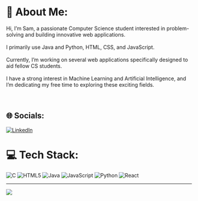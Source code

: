 # 💫 About Me:
Hi, I’m Sam, a passionate Computer Science student interested in problem-solving and building innovative web applications.<br><br>I primarily use Java and Python, HTML, CSS, and JavaScript.<br><br>Currently, I’m working on several web applications specifically designed to aid fellow CS students. <br><br>I have a strong interest in Machine Learning and Artificial Intelligence, and I’m dedicating my free time to exploring these exciting fields.<br><br><br>


## 🌐 Socials:
[![LinkedIn](https://img.shields.io/badge/LinkedIn-%230077B5.svg?logo=linkedin&logoColor=white)](https://linkedin.com/in/https://www.linkedin.com/in/samuelhagen0/) 

# 💻 Tech Stack:
![C](https://img.shields.io/badge/c-%2300599C.svg?style=for-the-badge&logo=c&logoColor=white) ![HTML5](https://img.shields.io/badge/html5-%23E34F26.svg?style=for-the-badge&logo=html5&logoColor=white) ![Java](https://img.shields.io/badge/java-%23ED8B00.svg?style=for-the-badge&logo=openjdk&logoColor=white) ![JavaScript](https://img.shields.io/badge/javascript-%23323330.svg?style=for-the-badge&logo=javascript&logoColor=%23F7DF1E) ![Python](https://img.shields.io/badge/python-3670A0?style=for-the-badge&logo=python&logoColor=ffdd54) ![React](https://img.shields.io/badge/react-%2320232a.svg?style=for-the-badge&logo=react&logoColor=%2361DAFB)

---
[![](https://visitcount.itsvg.in/api?id=sagen704&icon=0&color=0)](https://visitcount.itsvg.in)

<!-- Proudly created with GPRM ( https://gprm.itsvg.in ) -->
